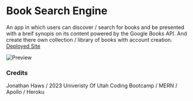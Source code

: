 # Book Search Engine
An app in which users can discover / search for books and be presented with a breif synopis on its content powered by the Google Books API. And create there own collection / library of books with account creation. [Deployed Site](https://book-search-eng.herokuapp.com/)

![Preview](https://user-images.githubusercontent.com/108207472/236305832-e1d614a4-4c21-4a88-9e8f-27db24dae6e8.gif)

### Credits
Jonathan Haws / 2023 Univeristy Of Utah Coding Bootcamp / MERN / Apollo / Heroku
